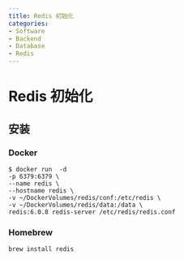 ```yaml
---
title: Redis 初始化
categories:
- Software
- Backend
- Database
- Redis
---
```

# Redis 初始化

## 安装

### Docker

```shell
$ docker run  -d
-p 6379:6379 \
--name redis \
--hostname redis \
-v ~/DockerVolumes/redis/conf:/etc/redis \
-v ~/DockerVolumes/redis/data:/data \
redis:6.0.8 redis-server /etc/redis/redis.conf
```

### Homebrew

```bash
brew install redis
```
